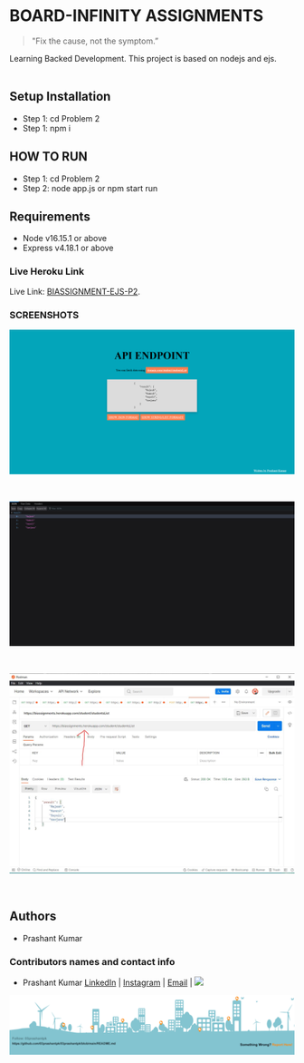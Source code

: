 # BOARD-INFINITY ASSIGNMENTS

> "Fix the cause, not the symptom.”

Learning Backed Development.
This project is based on nodejs and ejs.
<br><br>

## Setup Installation

- Step 1: cd Problem 2
- Step 1: npm i

## HOW TO RUN

- Step 1: cd Problem 2
- Step 2: node app.js or npm start run

## Requirements 
- Node v16.15.1 or above
- Express v4.18.1 or above


### Live Heroku Link

Live Link:  [BIASSIGNMENT-EJS-P2](https://biassignments.herokuapp.com/).


### SCREENSHOTS

![](https://github.com/03prashantpk/assignments-Prakum/blob/master/images/Screenshot%202022-07-05%20at%2005-16-38%20API%20ENDPOINT.png)

<br>


![](https://github.com/03prashantpk/assignments-Prakum/blob/master/images/Screenshot%202022-07-05%20at%2005-16-49%20https%20__biassignments.herokuapp.com.png)


<br>


![](https://github.com/03prashantpk/assignments-Prakum/blob/master/images/herokuAssignment.JPG)

<br>


## Authors

- Prashant Kumar 


### Contributors names and contact info

-   Prashant Kumar [LinkedIn](https://www.linkedin.com/in/03prashantpk/) | [Instagram](https://instagram.com/prashantpkumar) | [Email](https://tinyurl.com/mailPK) | ![](https://komarev.com/ghpvc/?username=03prashantpk&color=red)<br>


<a href="https://www.linkedin.com/in/03prashantpk/">

![](https://github.com/03prashantpk/03prashantpk/blob/main/assets/footer2.png)

</a>
